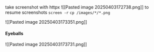 take screenshot with httpx
![[Pasted image 20250403172738.png]]
to resume screenshots `screen -r`
`cp /images/*/*.png`

![[Pasted image 20250403173351.png]]

#### Eyeballs
![[Pasted image 20250403173731.png]]